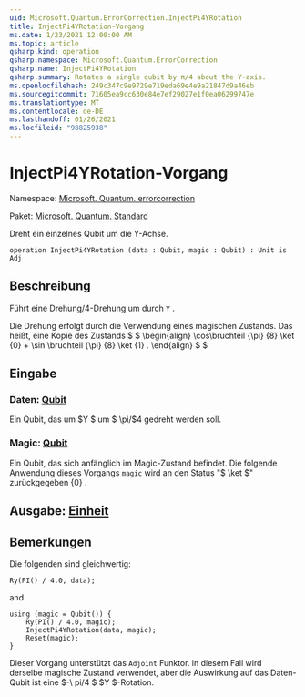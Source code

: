 ```yaml
---
uid: Microsoft.Quantum.ErrorCorrection.InjectPi4YRotation
title: InjectPi4YRotation-Vorgang
ms.date: 1/23/2021 12:00:00 AM
ms.topic: article
qsharp.kind: operation
qsharp.namespace: Microsoft.Quantum.ErrorCorrection
qsharp.name: InjectPi4YRotation
qsharp.summary: Rotates a single qubit by π/4 about the Y-axis.
ms.openlocfilehash: 249c347c9e9729e719eda69e4e9a21847d9a46eb
ms.sourcegitcommit: 71605ea9cc630e84e7ef29027e1f0ea06299747e
ms.translationtype: MT
ms.contentlocale: de-DE
ms.lasthandoff: 01/26/2021
ms.locfileid: "98825938"
---
```

# <a name="injectpi4yrotation-operation"></a>InjectPi4YRotation-Vorgang

Namespace: [Microsoft. Quantum. errorcorrection](xref:Microsoft.Quantum.ErrorCorrection)

Paket: [Microsoft. Quantum. Standard](https://nuget.org/packages/Microsoft.Quantum.Standard)


Dreht ein einzelnes Qubit um die Y-Achse.

```qsharp
operation InjectPi4YRotation (data : Qubit, magic : Qubit) : Unit is Adj
```


## <a name="description"></a>Beschreibung

Führt eine Drehung/4-Drehung um durch `Y` .

Die Drehung erfolgt durch die Verwendung eines magischen Zustands. Das heißt, eine Kopie des Zustands $ $ \begin{align} \cos\bruchteil {\pi} {8} \ket {0} + \sin \bruchteil {\pi} {8} \ket {1} .
\end{align} $ $

## <a name="input"></a>Eingabe

### <a name="data--qubit"></a>Daten: [Qubit](xref:microsoft.quantum.lang-ref.qubit)

Ein Qubit, das um $Y $ um $ \pi/$4 gedreht werden soll.


### <a name="magic--qubit"></a>Magic: [Qubit](xref:microsoft.quantum.lang-ref.qubit)

Ein Qubit, das sich anfänglich im Magic-Zustand befindet. Die folgende Anwendung dieses Vorgangs `magic` wird an den Status "$ \ket $" zurückgegeben {0} .



## <a name="output--unit"></a>Ausgabe: [Einheit](xref:microsoft.quantum.lang-ref.unit)



## <a name="remarks"></a>Bemerkungen

Die folgenden sind gleichwertig:

```qsharp
Ry(PI() / 4.0, data);
```

and

```qsharp
using (magic = Qubit()) {
    Ry(PI() / 4.0, magic);
    InjectPi4YRotation(data, magic);
    Reset(magic);
}
```

Dieser Vorgang unterstützt das `Adjoint` Funktor. in diesem Fall wird derselbe magische Zustand verwendet, aber die Auswirkung auf das Daten-Qubit ist eine $-\ pi/4 $ $Y $-Rotation.